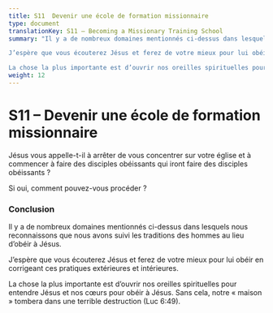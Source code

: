 ```yaml
---
title: S11  Devenir une école de formation missionnaire
type: document
translationKey: S11 – Becoming a Missionary Training School
summary: "Il y a de nombreux domaines mentionnés ci-dessus dans lesquels nous reconnaissons que nous avons suivi les traditions des hommes au lieu d’obéir à Jésus.	

J’espère que vous écouterez Jésus et ferez de votre mieux pour lui obéir en corrigeant ces pratiques extérieures et intérieures.	

La chose la plus importante est d’ouvrir nos oreilles spirituelles pour entendre Jésus et nos cœurs pour obéir à Jésus. Sans cela, notre « maison » tombera dans une terrible destruction (Luc 6:49)."
weight: 12
---
```

# S11 – Devenir une école de formation missionnaire

Jésus vous appelle-t-il à arrêter de vous concentrer sur votre église et à commencer à faire des disciples obéissants qui iront faire des disciples obéissants ?

Si oui, comment pouvez-vous procéder ?

### Conclusion

Il y a de nombreux domaines mentionnés ci-dessus dans lesquels nous reconnaissons que nous avons suivi les traditions des hommes au lieu d’obéir à Jésus.

J’espère que vous écouterez Jésus et ferez de votre mieux pour lui obéir en corrigeant ces pratiques extérieures et intérieures.

La chose la plus importante est d’ouvrir nos oreilles spirituelles pour entendre Jésus et nos cœurs pour obéir à Jésus. Sans cela, notre « maison » tombera dans une terrible destruction (Luc 6:49).
